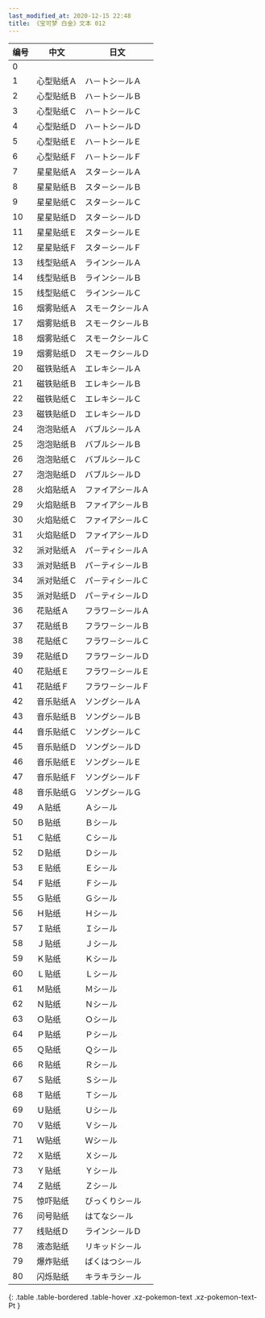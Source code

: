 ```yaml
---
last_modified_at: 2020-12-15 22:48
title: 《宝可梦 白金》文本 012
---
```

| 编号 | 中文 | 日文 |
| ---- | ---- | ---- |
| 0 | 　 | 　 |
| 1 | 心型贴纸Ａ | ハ－トシ－ルＡ |
| 2 | 心型贴纸Ｂ | ハ－トシ－ルＢ |
| 3 | 心型贴纸Ｃ | ハ－トシ－ルＣ |
| 4 | 心型贴纸Ｄ | ハ－トシ－ルＤ |
| 5 | 心型贴纸Ｅ | ハ－トシ－ルＥ |
| 6 | 心型贴纸Ｆ | ハ－トシ－ルＦ |
| 7 | 星星贴纸Ａ | スタ－シ－ルＡ |
| 8 | 星星贴纸Ｂ | スタ－シ－ルＢ |
| 9 | 星星贴纸Ｃ | スタ－シ－ルＣ |
| 10 | 星星贴纸Ｄ | スタ－シ－ルＤ |
| 11 | 星星贴纸Ｅ | スタ－シ－ルＥ |
| 12 | 星星贴纸Ｆ | スタ－シ－ルＦ |
| 13 | 线型贴纸Ａ | ラインシ－ルＡ |
| 14 | 线型贴纸Ｂ | ラインシ－ルＢ |
| 15 | 线型贴纸Ｃ | ラインシ－ルＣ |
| 16 | 烟雾贴纸Ａ | スモ－クシ－ルＡ |
| 17 | 烟雾贴纸Ｂ | スモ－クシ－ルＢ |
| 18 | 烟雾贴纸Ｃ | スモ－クシ－ルＣ |
| 19 | 烟雾贴纸Ｄ | スモ－クシ－ルＤ |
| 20 | 磁铁贴纸Ａ | エレキシ－ルＡ |
| 21 | 磁铁贴纸Ｂ | エレキシ－ルＢ |
| 22 | 磁铁贴纸Ｃ | エレキシ－ルＣ |
| 23 | 磁铁贴纸Ｄ | エレキシ－ルＤ |
| 24 | 泡泡贴纸Ａ | バブルシ－ルＡ |
| 25 | 泡泡贴纸Ｂ | バブルシ－ルＢ |
| 26 | 泡泡贴纸Ｃ | バブルシ－ルＣ |
| 27 | 泡泡贴纸Ｄ | バブルシ－ルＤ |
| 28 | 火焰贴纸Ａ | ファイアシ－ルＡ |
| 29 | 火焰贴纸Ｂ | ファイアシ－ルＢ |
| 30 | 火焰贴纸Ｃ | ファイアシ－ルＣ |
| 31 | 火焰贴纸Ｄ | ファイアシ－ルＤ |
| 32 | 派对贴纸Ａ | パ－ティシ－ルＡ |
| 33 | 派对贴纸Ｂ | パ－ティシ－ルＢ |
| 34 | 派对贴纸Ｃ | パ－ティシ－ルＣ |
| 35 | 派对贴纸Ｄ | パ－ティシ－ルＤ |
| 36 | 花贴纸Ａ | フラワ－シ－ルＡ |
| 37 | 花贴纸Ｂ | フラワ－シ－ルＢ |
| 38 | 花贴纸Ｃ | フラワ－シ－ルＣ |
| 39 | 花贴纸Ｄ | フラワ－シ－ルＤ |
| 40 | 花贴纸Ｅ | フラワ－シ－ルＥ |
| 41 | 花贴纸Ｆ | フラワ－シ－ルＦ |
| 42 | 音乐贴纸Ａ | ソングシ－ルＡ |
| 43 | 音乐贴纸Ｂ | ソングシ－ルＢ |
| 44 | 音乐贴纸Ｃ | ソングシ－ルＣ |
| 45 | 音乐贴纸Ｄ | ソングシ－ルＤ |
| 46 | 音乐贴纸Ｅ | ソングシ－ルＥ |
| 47 | 音乐贴纸Ｆ | ソングシ－ルＦ |
| 48 | 音乐贴纸Ｇ | ソングシ－ルＧ |
| 49 | Ａ贴纸 | Ａシ－ル |
| 50 | Ｂ贴纸 | Ｂシ－ル |
| 51 | Ｃ贴纸 | Ｃシ－ル |
| 52 | Ｄ贴纸 | Ｄシ－ル |
| 53 | Ｅ贴纸 | Ｅシ－ル |
| 54 | Ｆ贴纸 | Ｆシ－ル |
| 55 | Ｇ贴纸 | Ｇシ－ル |
| 56 | Ｈ贴纸 | Ｈシ－ル |
| 57 | Ｉ贴纸 | Ｉシ－ル |
| 58 | Ｊ贴纸 | Ｊシ－ル |
| 59 | Ｋ贴纸 | Ｋシ－ル |
| 60 | Ｌ贴纸 | Ｌシ－ル |
| 61 | Ｍ贴纸 | Ｍシ－ル |
| 62 | Ｎ贴纸 | Ｎシ－ル |
| 63 | Ｏ贴纸 | Ｏシ－ル |
| 64 | Ｐ贴纸 | Ｐシ－ル |
| 65 | Ｑ贴纸 | Ｑシ－ル |
| 66 | Ｒ贴纸 | Ｒシ－ル |
| 67 | Ｓ贴纸 | Ｓシ－ル |
| 68 | Ｔ贴纸 | Ｔシ－ル |
| 69 | Ｕ贴纸 | Ｕシ－ル |
| 70 | Ｖ贴纸 | Ｖシ－ル |
| 71 | Ｗ贴纸 | Ｗシ－ル |
| 72 | Ｘ贴纸 | Ｘシ－ル |
| 73 | Ｙ贴纸 | Ｙシ－ル |
| 74 | Ｚ贴纸 | Ｚシ－ル |
| 75 | 惊吓贴纸 | びっくりシ－ル |
| 76 | 问号贴纸 | はてなシ－ル |
| 77 | 线贴纸Ｄ | ラインシ－ルＤ |
| 78 | 液态贴纸 | リキッドシ－ル |
| 79 | 爆炸贴纸 | ばくはつシ－ル |
| 80 | 闪烁贴纸 | キラキラシ－ル |
{: .table .table-bordered .table-hover .xz-pokemon-text .xz-pokemon-text-Pt }